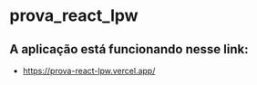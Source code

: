 # prova_react_lpw
## A aplicação está funcionando nesse link:
  - https://prova-react-lpw.vercel.app/
